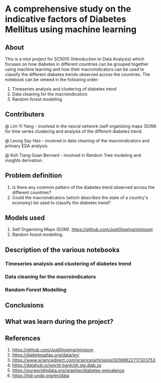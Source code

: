 # A comprehensive study on the indicative factors of Diabetes Mellitus using machine learning

## About

This is a mini project for SC5010 (Introduction to Data Analysis) which focuses on how diabetes in different countries can be grouped together using machine learning and how their macroindicators can be used to classify the different diabetes trends observed across the countries. The notebook can be viewed in the following order: 
1) Timeseries analysis and clustering of diabetes trend
2) Data cleaning for the macroindicators
3) Random forest modelling 

## Contributers
@ Lim Yi Yang - involved in the neural network (self organizing maps (SOM) for time series clustering and analysis of the different diabetes trend. 

@ Leong Say Hao - involved in data cleaning of the macroindicators and primary EDA analysis.

@ Koh Tiang Guan Bernard - involved in Random Tree modeling and insights derivation. 

## Problem definition
1) Is there any common pattern of the diabetes trend observed across the different countries? 
2) Could the macroindicators (which describes the state of a country's economy) be used to classify the diabetes trend? 

## Models used 
1) Self Organizing Maps (SOM). https://github.com/JustGlowing/minisom
2) Random forest modelling. 

## Description of the various notebooks
### Timeseries analysis and clustering of diabetes trend 
### Data cleaning for the macroindicators
### Random Forest Modelling

## Conclusions

## What was learn during the project? 

## References
1) https://github.com/JustGlowing/minisom
2) https://diabetesatlas.org/data/en/
3) https://www.sciencedirect.com/science/article/pii/S0168822717303753
4) https://datahub.io/world-bank/sh.sta.diab.zs
5) https://ourworldindata.org/grapher/diabetes-prevalence
6) https://hdr.undp.org/en/data
